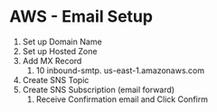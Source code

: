 # AWS - Email Setup

1. Set up Domain Name
2. Set up Hosted Zone
3. Add MX Record
	1. 10 inbound-smtp. us-east-1.amazonaws.com
4. Create SNS Topic
5.  Create SNS Subscription (email forward)
	1. Receive Confirmation email and Click Confirm
<!--stackedit_data:
eyJoaXN0b3J5IjpbMjA2Mjg4MTUyOF19
-->